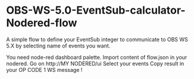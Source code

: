# OBS-WS-5.0-EventSub-calculator-Nodered-flow
A simple flow to define your EventSub integer to communicate to OBS WS 5.X by selecting name of events you want.

You need node-red dashboard palette.
Import content of flow.json in your nodered.
Go on http://MY NODERED/ui
Select your events
Copy result in your OP CODE 1 WS message !
